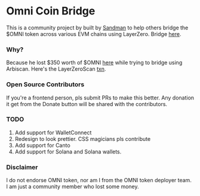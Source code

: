 # Omni Coin Bridge

This is a community project by built by [Sandman](https://x.com/sandman2797) to help others bridge the $OMNI token across various EVM chains using LayerZero. 
Bridge [here](https://omni-token-bridge-eight.vercel.app/). 

### Why?
Because he lost $350 worth of $OMNI [here](https://polygonscan.com/tx/0x16a9ce825680a2ab75e498bd3ab492eb27f288ad47c174d5e9752985b7277397) while trying to bridge using Arbiscan. Here's the LayerZeroScan [txn](https://layerzeroscan.com/tx/0x2b579a416a9b1236723077e9078c3db254afcc1dd262d9c4dc09c7e3a21cc16c). 

### Open Source Contributors
If you're a frontend person, pls submit PRs to make this better. Any donation it get from the Donate button will be shared with the contributors. 

### TODO
1. Add support for WalletConnect
2. Redesign to look prettier. CSS magicians pls contribute
3. Add support for Canto
4. Add support for Solana and Solana wallets. 

### Disclaimer
I do not endorse OMNI token, nor am I from the OMNI token deployer team. I am just a community member who lost some money. 
